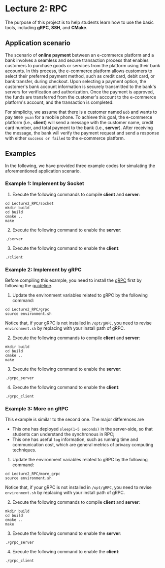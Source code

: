# Lecture 2: RPC

The purpose of this project is to help students learn how to use the basic tools, including **gRPC**, **SSH**, and **CMake**.

## Application scenario

The scenario of **online payment** between an e-commerce platform and a bank involves a seamless and secure transaction process that enables customers to purchase goods or services from the platform using their bank accounts. In this process, the e-commerce platform allows customers to select their preferred payment method, such as credit card, debit card, or bank transfer, during checkout. Upon selecting a payment option, the customer's bank account information is securely transmitted to the bank's servers for verification and authorization. Once the payment is approved, the funds are transferred from the customer's account to the e-commerce platform's account, and the transaction is completed. 

For simplicity, we assume that there is a customer named ``Bob`` and wants to pay ``5000 yuan`` for a mobile phone. To achieve this goal, the e-commerce platform (i.e., **client**) will send a message with the customer name, credit card number, and total payment to the bank (i.e., **server**). After receiving the message, the bank will verify the payment request and send a response with either ``success or failed`` to the e-commerce platform.

## Examples

In the following, we have provided three example codes for simulating the aforementioned application scenario.

### Example 1: Implement by Socket

1. Execute the following commands to compile **client** and **server**:
```
cd Lecture2_RPC/socket
mkdir build
cd build
cmake ..
make
```

2. Execute the following command to enable the **server**:
```
./server
```

3. Execute the following command to enable the **client**:
```
./client
```

### Example 2: Implement by gRPC

Before compiling this example, you need to install the [gRPC](https://github.com/grpc/grpc) first by following the [guideline](https://grpc.io/docs/languages/cpp/quickstart/).

1. Update the environment variables related to gRPC by the following command:
```
cd Lecture2_RPC/grpc
source environment.sh
```
Notice that, if your gRPC is not installed in ``/opt/gRPC``, you need to revise ``environment.sh`` by replacing with your install path of gRPC.

2. Execute the following commands to compile **client** and **server**:
```
mkdir build
cd build
cmake ..
make
```

3. Execute the following command to enable the **server**:
```
./grpc_server
```

4. Execute the following command to enable the **client**:
```
./grpc_client
```

### Example 3: More on gRPC

This example is similar to the second one. The major differences are
* This one has deployed ``sleep(1~5 seconds)`` in the server-side, so that students can understand the synchronous in RPC;
* This one has useful ``log`` information, such as running time and communication cost, which are general metrics of privacy computing techniques.
  
1. Update the environment variables related to gRPC by the following command:
```
cd Lecture2_RPC/more_grpc
source environment.sh
```
Notice that, if your gRPC is not installed in ``/opt/gRPC``, you need to revise ``environment.sh`` by replacing with your install path of gRPC.

2. Execute the following commands to compile **client** and **server**:
```
mkdir build
cd build
cmake ..
make
```

3. Execute the following command to enable the **server**:
```
./grpc_server
```

4. Execute the following command to enable the **client**:
```
./grpc_client
```